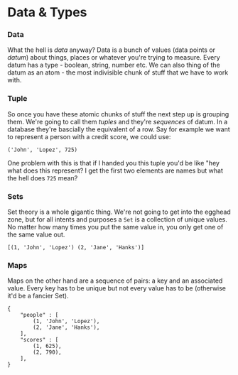 # Data & Types


### Data

What the hell is _data_ anyway? Data is a bunch of values (data points or 
_datum_) about things, places or whatever you're trying to measure. Every 
datum has a type - boolean, string, number etc. We can also thing of the datum
as an atom - the most indivisible chunk of stuff that we have to work with.

### Tuple

So once you have these atomic chunks of stuff the next step up is grouping 
them. We're going to call them _tuples_ and they're _sequences_ of datum. In 
a database they're bascially the equivalent of a row. Say for example we want
to represent a person with a credit score, we could use:

```
('John', 'Lopez', 725)
```

One problem with this is that if I handed you this tuple you'd be like "hey
what does this represent? I get the first two elements are names but what the
hell does `725` mean?

### Sets

Set theory is a whole gigantic thing. We're not going to get into the egghead
zone, but for all intents and purposes a `Set` is a collection of unique 
values. No matter how many times you put the same value in, you only get one
of the same value out.

```
[(1, 'John', 'Lopez') (2, 'Jane', 'Hanks')]
```

### Maps

Maps on the other hand are a sequence of pairs: a key and an associated value.
Every key has to be unique but not every value has to be (otherwise it'd be a 
fancier Set).

```
{
	"people" : [
		(1, 'John', 'Lopez'),
		(2, 'Jane', 'Hanks'),
	],
	"scores" : [
		(1, 625),
		(2, 790),
	],
}
```
